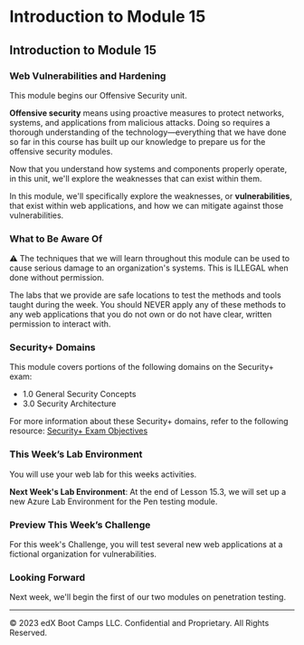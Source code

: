 # Introduction to Module 15

## Introduction to Module 15

### Web Vulnerabilities and Hardening

This module begins our Offensive Security unit.

**Offensive security** means using proactive measures to protect networks, systems, and applications from malicious attacks. Doing so requires a thorough understanding of the technology&mdash;everything that we have done so far in this course has built up our knowledge to prepare us for the offensive security modules.

Now that you understand how systems and components properly operate, in this unit, we'll explore the weaknesses that can exist within them.

In this module, we'll specifically explore the weaknesses, or **vulnerabilities**, that exist within web applications, and how we can mitigate against those vulnerabilities.

### What to Be Aware Of

:warning: The techniques that we will learn throughout this module can be used to cause serious damage to an organization's systems. This is ILLEGAL when done without permission. 

The labs that we provide are safe locations to test the methods and tools taught during the week. You should NEVER apply any of these methods to any web applications that you do not own or do not have clear, written permission to  interact with.

### Security+ Domains

This module covers portions of the following domains on the Security+ exam:

- 1.0 General Security Concepts
- 3.0 Security Architecture

For more information about these Security+ domains, refer to the following resource: [Security+ Exam Objectives](https://assets.ctfassets.net/82ripq7fjls2/6TYWUym0Nudqa8nGEnegjG/0f9b974d3b1837fe85ab8e6553f4d623/CompTIA-Security-Plus-SY0-701-Exam-Objectives.pdf)

### This Week’s Lab Environment

You will use your web lab for this weeks activities. 

**Next Week's Lab Environment**: At the end of Lesson 15.3, we will set up a new Azure Lab Environment for the Pen testing module.  

### Preview This Week’s Challenge

For this week's Challenge, you will test several new web applications at a fictional organization for vulnerabilities.

### Looking Forward

Next week, we'll begin the first of our two modules on penetration testing.
___


© 2023 edX Boot Camps LLC. Confidential and Proprietary. All Rights Reserved. 
